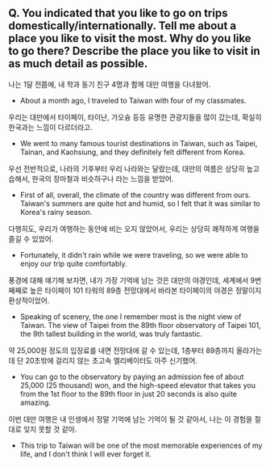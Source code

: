 ## Q. You indicated that you like to go on trips domestically/internationally. Tell me about a place you like to visit the most. Why do you like to go there? Describe the place you like to visit in as much detail as possible.

나는 1달 전쯤에, 내 학과 동기 친구 4명과 함께 대만 여행을 다녀왔어.
- About a month ago, I traveled to Taiwan with four of my classmates.

우리는 대만에서 타이페이, 타이난, 가오슝 등등 유명한 관광지들을 많이 갔는데, 확실히 한국과는 느낌이 다르더라고.
- We went to many famous tourist destinations in Taiwan, such as Taipei, Tainan, and Kaohsiung, and they definitely felt different from Korea.

우선 전반적으로, 나라의 기후부터 우리 나라와는 달랐는데, 대만의 여름은 상당히 높고 습해서, 한국의 장마철과 비슷하구나 라는 느낌을 받았어.
- First of all, overall, the climate of the country was different from ours. Taiwan's summers are quite hot and humid, so I felt that it was similar to Korea's rainy season.

다행히도, 우리가 여행하는 동안에 비는 오지 않았어서, 우리는 상당히 쾌적하게 여행을 즐길 수 있었어.
- Fortunately, it didn't rain while we were traveling, so we were able to enjoy our trip quite comfortably.

풍경에 대해 얘기해 보자면, 내가 가장 기억에 남는 것은 대만의 야경인데, 세계에서 9번째째로 높은 타이페이 101 타워의 89층 전망대에서 바라본 타이페이의 야경은 정말이지 환상적이었어.
- Speaking of scenery, the one I remember most is the night view of Taiwan. The view of Taipei from the 89th floor observatory of Taipei 101, the 9th tallest building in the world, was truly fantastic.
  
약 25,000원 정도의 입장료를 내면 전망대에 갈 수 있는데, 1층부터 89층까지 올라가는 데 단 20초밖에 걸리지 않는 초고속 엘리베이터도 아주 신기했어.
- You can go to the observatory by paying an admission fee of about 25,000 (25 thousand) won, and the high-speed elevator that takes you from the 1st floor to the 89th floor in just 20 seconds is also quite amazing.

이번 대만 여행은 내 인생에서 정말 기억에 남는 기억이 될 것 같아서, 나는 이 경험을 절대로 잊지 못할 것 같아.
- This trip to Taiwan will be one of the most memorable experiences of my life, and I don't think I will ever forget it.